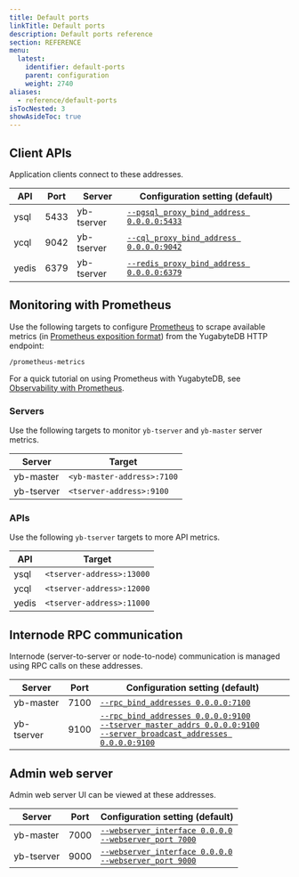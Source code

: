 ```yaml
---
title: Default ports
linkTitle: Default ports
description: Default ports reference
section: REFERENCE
menu:
  latest:
    identifier: default-ports
    parent: configuration
    weight: 2740
aliases:
  - reference/default-ports
isTocNested: 3
showAsideToc: true
---
```


## Client APIs

Application clients connect to these addresses.

| API     | Port  | Server | Configuration setting (default)           |
| ------- | ----- | ------- |------------------------------------------|
| ysql    | 5433  | yb-tserver | [`--pgsql_proxy_bind_address 0.0.0.0:5433`](../yb-tserver/#pgsql-proxy-bind-address) |
| ycql    | 9042  | yb-tserver | [`--cql_proxy_bind_address 0.0.0.0:9042`](../yb-tserver/#cql-proxy-bind-address)   |
| yedis   | 6379  | yb-tserver | [`--redis_proxy_bind_address 0.0.0.0:6379`](../yb-tserver/#redis-proxy-bind-address) |

## Monitoring with Prometheus

Use the following targets to configure [Prometheus](https://prometheus.io/) to scrape available metrics (in [Prometheus exposition format](https://prometheus.io/docs/instrumenting/exposition_formats/#text-based-format)) from the YugabyteDB HTTP endpoint:

```
/prometheus-metrics
```

For a quick tutorial on using Prometheus with YugabyteDB, see [Observability with Prometheus](../../../explore/observability).

### Servers

Use the following targets to monitor `yb-tserver` and `yb-master` server metrics.

| Server     | Target                     |
| ---------- | -------------------------- |
| yb-master  | `<yb-master-address>:7100` |  
| yb-tserver | `<tserver-address>:9100`   |

### APIs

Use the following `yb-tserver` targets to more API metrics.

| API     | Target
| ------- | ------------------------- |
| ysql    | `<tserver-address>:13000` |
| ycql    | `<tserver-address>:12000` |
| yedis   | `<tserver-address>:11000` |

## Internode RPC communication

Internode (server-to-server or node-to-node) communication is managed using RPC calls on these addresses.

| Server    | Port | Configuration setting (default)                              |
| ---------- | ---- | ------------------------------------------------------------ |
| yb-master  | 7100 |  [`--rpc_bind_addresses 0.0.0.0:7100`](../yb-master/#rpc-bind-addresses) |
| yb-tserver | 9100 |  [`--rpc_bind_addresses 0.0.0.0:9100`](../yb-master/#rpc-bind-addresses)<br/>[`--tserver_master_addrs 0.0.0.0:9100`](../yb-tserver/#tserver-master-addrs)<br/>[`--server_broadcast_addresses 0.0.0.0:9100`](../yb-tserver/#server-broadcast-addresses) |

## Admin web server

Admin web server UI can be viewed at these addresses.

| Server    | Port  | Configuration setting (default)                             |
| ---------- | ----- | ------------------------------------------------------------ |
| yb-master  | 7000  |  [`--webserver_interface 0.0.0.0`](../yb-master/#webserver-interface)<br >[`--webserver_port 7000`](../yb-master/#webserver-port) |
| yb-tserver | 9000  |  [`--webserver_interface 0.0.0.0`](../yb-master/#webserver-interface)<br >[`--webserver_port 9000`](../yb-master/#webserver-port) |


